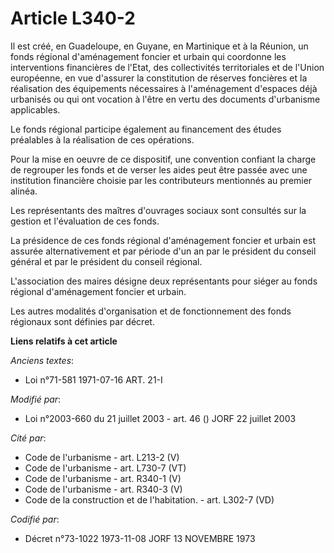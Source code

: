 # Article L340-2

Il est créé, en Guadeloupe, en Guyane, en Martinique et à la Réunion, un fonds régional d'aménagement foncier et urbain qui
coordonne les interventions financières de l'Etat, des collectivités territoriales et de l'Union européenne, en vue d'assurer
la constitution de réserves foncières et la réalisation des équipements nécessaires à l'aménagement d'espaces déjà urbanisés
ou qui ont vocation à l'être en vertu des documents d'urbanisme applicables.

Le fonds régional participe également au financement des études préalables à la réalisation de ces opérations.

Pour la mise en oeuvre de ce dispositif, une convention confiant la charge de regrouper les fonds et de verser les aides peut
être passée avec une institution financière choisie par les contributeurs mentionnés au premier alinéa.

Les représentants des maîtres d'ouvrages sociaux sont consultés sur la gestion et l'évaluation de ces fonds.

La présidence de ces fonds régional d'aménagement foncier et urbain est assurée alternativement et par période d'un an par le
président du conseil général et par le président du conseil régional.

L'association des maires désigne deux représentants pour siéger au fonds régional d'aménagement foncier et urbain.

Les autres modalités d'organisation et de fonctionnement des fonds régionaux sont définies par décret.

**Liens relatifs à cet article**

_Anciens textes_:

  - Loi n°71-581 1971-07-16 ART. 21-I

_Modifié par_:

  - Loi n°2003-660 du 21 juillet 2003 - art. 46 () JORF 22 juillet 2003

_Cité par_:

  - Code de l'urbanisme - art. L213-2 (V)
  - Code de l'urbanisme - art. L730-7 (VT)
  - Code de l'urbanisme - art. R340-1 (V)
  - Code de l'urbanisme - art. R340-3 (V)
  - Code de la construction et de l'habitation. - art. L302-7 (VD)

_Codifié par_:

  - Décret n°73-1022 1973-11-08 JORF 13 NOVEMBRE 1973

